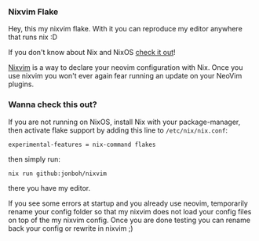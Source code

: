 ### Nixvim Flake
Hey, this my nixvim flake. With it you can reproduce my editor anywhere that runs nix :D

If you don't know about Nix and NixOS [check it out](https://nixos.org/)!

[Nixvim](https://github.com/nix-community/nixvim) is a way to declare your
neovim configuration with Nix. Once you use nixvim you
won't ever again fear running an update on your NeoVim plugins.

### Wanna check this out?
If you are not running on NixOS, install Nix with your package-manager,
then activate flake support by adding this line to `/etc/nix/nix.conf`:
```
experimental-features = nix-command flakes
```
then simply run:
```
nix run github:jonboh/nixvim
```
there you have my editor.

If you see some errors at startup and you already use neovim, temporarily rename your
config folder so that my nixvim does not load your config files on top of the my nixvim config.
Once you are done testing you can rename back your config or rewrite in nixvim ;)
